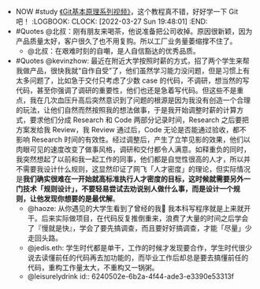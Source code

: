 - NOW #study [《Git基本原理系列视频》](https://space.bilibili.com/364122352/channel/collectiondetail?sid=290009)，这个教程真不错，好好学一下 Git 吧！
  :LOGBOOK:
  CLOCK: [2022-03-27 Sun 19:48:01]
  :END:
- #Quotes @北叔：刚有朋友来喝茶，他说准备把公司收掉。原因很新颖，因为产品质量太好，客户很久了也不用复购。所以工厂业务量萎缩撑不住了。
	- @北叔：在艰难时刻的自嘲，是人自信豁达的优秀品质。
- #Quotes @kevinzhow: 最近在附近大学按照时薪的方式，招了两个学生来帮我做产品，很快我就“自作自受”了，他们虽然学习能力没问题，但是习惯上有太多问题了，比如急于交付只考虑了少数 case 的代码，不调研，想当然的写代码，甚至你强调了调研的重要性，他们也还是急着写代码。但这些不是重点，我在几次血压升高后突然意识到了问题的根源是因为我没有创造一个合理的玩法，让他们自然而然按照我的想法做事，于是我开始调整时薪的计算方式，要求他们分成 Research 和 Code 两部分记录时间，Research 之后要把方案发给我 Review，我 Review 通过后，Code 无论是否能通过验收，都不影响 Research 时间的有效性。经过调整后，产生了立竿见影的效果，他们以肉眼可见的速度改变了做事风格，调研和交付都令人满意。如释重负的同时，我突然想起了以前和我一起工作的同事，他们都是自觉性很高的人才，所以并不需要我设计什么规则，这显然印证了网飞「人才密度」的理论，但实际情况是**我们确实很难在一开始就高标准执行人才密度的目标，这时候就需要另外一门技术「规则设计」，不要轻易尝试去劝说别人做什么事，而是设计一个规则，让他发现你想要的是最优解**。
	- @haoze: 从你遇见的大学生看到了曾经的我🤣
	  我本科写程序就是上来就开干。后来实际做项目，在代码反复推倒重来，浪费了大量的时间之后学会了『慢就是快』，学会了要先搞调查，而且要好好搞调查，才能「尽量」少走回头路。
	- @jedis.eth: 学生时代都是单干，工作的时候才发现要合作，学生时代很少说去读懂前任的代码再去加功能的，而毕业工作后却总是要去搞懂前任的代码，重构工作量太大，不重构又一锅粥。
	- @leisurelydrink
	  id:: 6240502e-6b2a-4f44-ade3-e3390e53313f